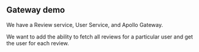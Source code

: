 ## Gateway demo
We have a Review service, User Service, and Apollo Gateway.

We want to add the ability to fetch all reviews for a particular user and get the user for each review.